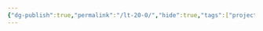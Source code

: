 ```yaml
---
{"dg-publish":true,"permalink":"/lt-20-0/","hide":true,"tags":["project/lt"],"noteIcon":""}
---
```



 